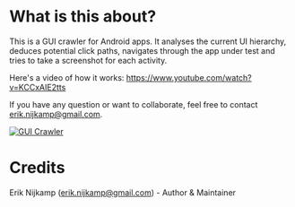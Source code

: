 What is this about?
==============

This is a GUI crawler for Android apps. It analyses the current UI hierarchy, deduces potential click paths, navigates through the app under test and tries to take a screenshot for each activity.

Here's a video of how it works: https://www.youtube.com/watch?v=KCCxAIE2tts

If you have any question or want to collaborate, feel free to contact erik.nijkamp@gmail.com.

[![GUI Crawler](https://raw.githubusercontent.com/wiki/testobject/supermonkey/crawler.png)](http://www.youtube.com/watch?v=KCCxAIE2tts)


Credits
==============

Erik Nijkamp (erik.nijkamp@gmail.com) - Author & Maintainer   
